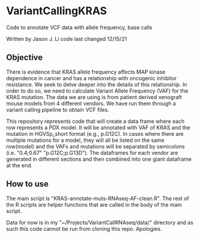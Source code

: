 # VariantCallingKRAS
Code to annotate VCF data with allele frequency, base calls

Written by Jason J. Li
code last changed 12/15/21

## Objective
There is evidence that KRAS allele frequency affects MAP kinase dependence in cancer and has a relationship with oncogenic inhibitor resistance. We seek to delve deeper into the details of this relationship. In order to do so, we need to calculate Variant Allele Frequency (VAF) for the KRAS mutation. The data we are using is from patient derived xenograft mouse models from 4 different vendors. We have run them through a variant calling pipeline to obtain VCF files. 

This repository represents code that will create a data frame where each row represents a PDX model. It will be annotated with VAF of KRAS and the mutation in HGVSp_short format (e.g., p.G12C). In cases where there are multiple mutations for a model, they will all be listed on the same row(model) and the VAFs and mutations will be separated by semicolons (i.e. "0.4;0.67" "p.G12C;p.G13D"). The dataframes for each vendor are generated in different sections and then combined into one giant dataframe at the end.

## How to use
The main script is "KRAS-annotate-muts-RNAseq-AF-clean.R". The rest of the R scripts are helper functions that are called in the body of the main script.

Data for now is in my "~/Projects/VariantCallRNAseq/data/" directory and as such this code cannot be run from cloning this repo. Apologies.
